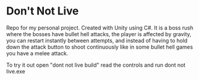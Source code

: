 # Don't Not Live
Repo for my personal project. Created with Unity using C#. It is a boss rush where the bosses have bullet hell attacks, the player is affected by gravity, you can restart instantly between attempts, and instead of having to hold down the attack button to shoot continuously like in some bullet hell games you have a melee attack.

To try it out open "dont not live build" read the controls and run dont not live.exe
